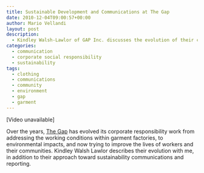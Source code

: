 ```yaml
---
title: Sustainable Development and Communications at The Gap
date: 2010-12-04T09:00:57+00:00
author: Mario Vellandi
layout: post
description:
  - Kindley Walsh-Lawlor of GAP Inc. discusses the evolution of their corporate responsibility work, environmental impacts, and community development
categories:
  - communication
  - corporate social responsibility
  - sustainability
tags:
  - clothing
  - communications
  - community
  - environment
  - gap
  - garment
---
```

[Video unavailable]

Over the years, [The Gap](http://www.gap.com/) has evolved its corporate responsibility work from addressing the working conditions within garment factories, to environmental impacts, and now trying to improve the lives of workers and their communities. Kindley Walsh Lawlor describes their evolution with me, in addition to their approach toward sustainability communications and reporting.
